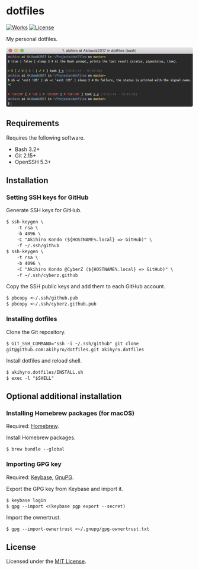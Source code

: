 # dotfiles

[![Works][Works Badge]][Works]
[![License][License Badge]][License]

[Works Badge]: https://cdn.rawgit.com/nikku/works-on-my-machine/v0.2.0/badge.svg
[Works]: https://github.com/nikku/works-on-my-machine
[License Badge]: https://img.shields.io/badge/license-MIT-brightgreen.svg
[License]: LICENSE.txt

My personal dotfiles.  

![Image]

[Image]: IMAGE.png

## Requirements

Requires the following software.  

* Bash 3.2+
* Git 2.15+
* OpenSSH 5.3+

## Installation

### Setting SSH keys for GitHub

Generate SSH keys for GitHub.  

```console
$ ssh-keygen \
    -t rsa \
    -b 4096 \
    -C "Akihiro Kondo (${HOSTNAME%.local} => GitHub)" \
    -f ~/.ssh/github
$ ssh-keygen \
    -t rsa \
    -b 4096 \
    -C "Akihiro Kondo @CyberZ (${HOSTNAME%.local} => GitHub)" \
    -f ~/.ssh/cyberz.github
```

Copy the SSH public keys and add them to each GitHub account.  

```console
$ pbcopy <~/.ssh/github.pub
$ pbcopy <~/.ssh/cyberz.github.pub
```

### Installing dotfiles

Clone the Git repository.  

```console
$ GIT_SSH_COMMAND="ssh -i ~/.ssh/github" git clone git@github.com:akihyro/dotfiles.git akihyro.dotfiles
```

Install dotfiles and reload shell.  

```console
$ akihyro.dotfiles/INSTALL.sh
$ exec -l "$SHELL"
```

## Optional additional installation

### Installing Homebrew packages (for macOS)

Required: [Homebrew].  

[Homebrew]: https://brew.sh/

Install Homebrew packages.  

```console
$ brew bundle --global
```

### Importing GPG key

Required: [Keybase], [GnuPG].  

[Keybase]: https://keybase.io/
[GnuPG]: https://www.gnupg.org/

Export the GPG key from Keybase and import it.  

```console
$ keybase login
$ gpg --import <(keybase pgp export --secret)
```

Import the ownertrust.  

```console
$ gpg --import-ownertrust <~/.gnupg/gpg-ownertrust.txt
```

## License

Licensed under the [MIT License].  

[MIT License]: LICENSE.txt
